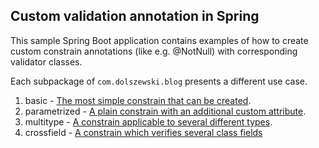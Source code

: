Custom validation annotation in Spring
--------------------------------------
This sample Spring Boot application contains examples of how to create 
custom constrain annotations (like e.g. @NotNull) with corresponding validator classes.

Each subpackage of `com.dolszewski.blog` presents a different use case.

1. basic - [The most simple constrain that can be created](http://dolszewski.com/spring/custom-validation-annotation-in-spring/).
2. parametrized - [A plain constrain with an additional custom attribute](http://dolszewski.com/java/custom-parametrized-validation-annotation/).
3. multitype - [A constrain applicable to several different types](http://dolszewski.com/java/custom-validation-annotation-for-multiple-types/).
4. crossfield - [A constrain which verifies several class fields](http://dolszewski.com/java/cross-field-validation/)